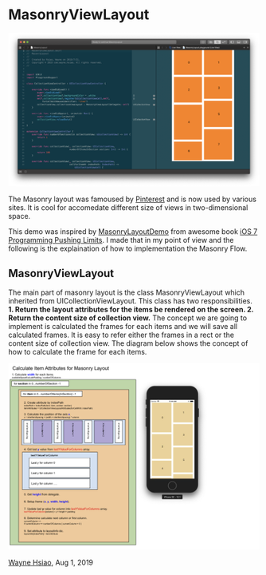 # MasonryViewLayout

![](.assets/image.png)

The Masonry layout was famoused by [Pinterest](https://www.pinterest.com) and is now used by various sites. It is cool for accomedate different size of views in two-dimensional space.

This demo was inspired by [MasonryLayoutDemo](https://github.com/iosptl/ios7ptl/tree/master/ch05-CollectionViews/MasonryLayoutDemo) from awesome book [iOS 7 Programming Pushing Limits](https://www.amazon.com/iOS-Programming-Pushing-Limits-Applications/dp/1118818342). I made that in my point of view and the following is the explaination of how to implementation the Masonry Flow.

## MasonryViewLayout
The main part of masonry layout is the class MasonryViewLayout which inherited from UICollectionViewLayout. This class has two responsibilities. **1. Return the layout attributes for the items be rendered on the screen. 2. Return the content size of collection view.** The concept we are going to implement is calculated the frames for each items and we will save all calculated frames. It is easy to refer either the frames in a rect or the content size of collection view. The diagram below shows the concept of how to calculate the frame for each items.

![](.assets/masonry.png)

[Wayne Hsiao](chronicqazxc@gmail.com), Aug 1, 2019
